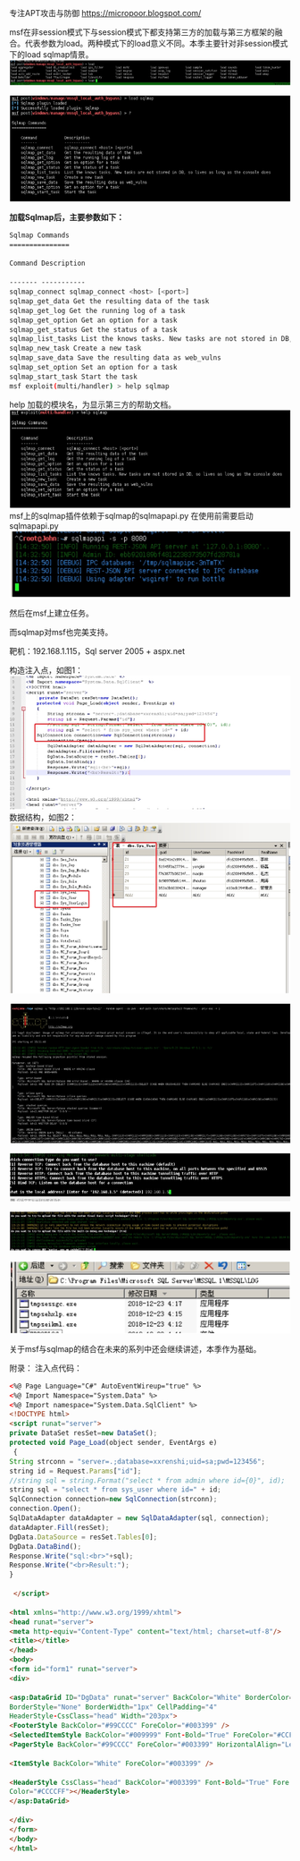 专注APT攻击与防御
https://micropoor.blogspot.com/

msf在非session模式下与session模式下都支持第三方的加载与第三方框架的融合。代表参数为load。两种模式下的load意义不同。本季主要针对非session模式下的load sqlmap情景。
![](media/0b8b7eb912d7d46bf6e6f1dfd636bfeb.jpg)

![](media/65e1410fa83b3a40611d3d8bfcc3ddee.jpg)


**加载Sqlmap后，主要参数如下：**
```bash
Sqlmap Commands
=============== 

Command Description

‐‐‐‐‐‐‐ ‐‐‐‐‐‐‐‐‐‐‐
sqlmap_connect sqlmap_connect <host> [<port>]
sqlmap_get_data Get the resulting data of the task
sqlmap_get_log Get the running log of a task
sqlmap_get_option Get an option for a task
sqlmap_get_status Get the status of a task
sqlmap_list_tasks List the knows tasks. New tasks are not stored in DB,so lives as long as the console does
sqlmap_new_task Create a new task
sqlmap_save_data Save the resulting data as web_vulns
sqlmap_set_option Set an option for a task
sqlmap_start_task Start the task
msf exploit(multi/handler) > help sqlmap
```
help 加载的模块名，为显示第三方的帮助文档。
![](media/e7e0f046ae5d01be11380d39684930f5.jpg)
msf上的sqlmap插件依赖于sqlmap的sqlmapapi.py 在使用前需要启动sqlmapapi.py
![](media/f878d0036fa5a7b15a07fd062e61f30c.jpg)



然后在msf上建立任务。

而sqlmap对msf也完美支持。

靶机：192.168.1.115，Sql server 2005 + aspx.net

构造注入点，如图1：
![图1：](media/bf195a288663fc6a43042f6dd53a160d.jpg)
数据结构，如图2：
![](media/b0c52a380dc2c1ea276e444e5ef8997b.jpg)

![](media/e26356b1e7bcaceeb258ce8f83abf40e.jpg)

![](media/01023a8686d914895d7e7c7a5e488051.jpg)

![](media/c62298dd3c15e08f9410010f806e8ecc.jpg)

![](media/f637ac23d411e42618bb33fcbb16dc54.jpg)

关于msf与sqlmap的结合在未来的系列中还会继续讲述，本季作为基础。

附录：
注入点代码：
``` html
<%@ Page Language="C#" AutoEventWireup="true" %>
<%@ Import Namespace="System.Data" %>
<%@ Import namespace="System.Data.SqlClient" %>
<!DOCTYPE html>
<script runat="server">
private DataSet resSet=new DataSet();
protected void Page_Load(object sender, EventArgs e)
 {
String strconn = "server=.;database=xxrenshi;uid=sa;pwd=123456";
string id = Request.Params["id"];
//string sql = string.Format("select * from admin where id={0}", id);
string sql = "select * from sys_user where id=" + id;
SqlConnection connection=new SqlConnection(strconn);
connection.Open();
SqlDataAdapter dataAdapter = new SqlDataAdapter(sql, connection);
dataAdapter.Fill(resSet);
DgData.DataSource = resSet.Tables[0];
DgData.DataBind();
Response.Write("sql:<br>"+sql);
Response.Write("<br>Result:");
} 

 </script> 

<html xmlns="http://www.w3.org/1999/xhtml">
<head runat="server">
<meta http‐equiv="Content‐Type" content="text/html; charset=utf‐8"/>
<title></title>
</head>
<body>
<form id="form1" runat="server">
<div> 

<asp:DataGrid ID="DgData" runat="server" BackColor="White" BorderColor="#3366CC"
BorderStyle="None" BorderWidth="1px" CellPadding="4"
HeaderStyle‐CssClass="head" Width="203px">
<FooterStyle BackColor="#99CCCC" ForeColor="#003399" />
<SelectedItemStyle BackColor="#009999" Font‐Bold="True" ForeColor="#CCFF99" />
<PagerStyle BackColor="#99CCCC" ForeColor="#003399" HorizontalAlign="Left" Mode="NumericPages" />

<ItemStyle BackColor="White" ForeColor="#003399" />

<HeaderStyle CssClass="head" BackColor="#003399" Font‐Bold="True" Fore
Color="#CCCCFF"></HeaderStyle>
</asp:DataGrid> 

</div>
</form>
</body>
</html>
```